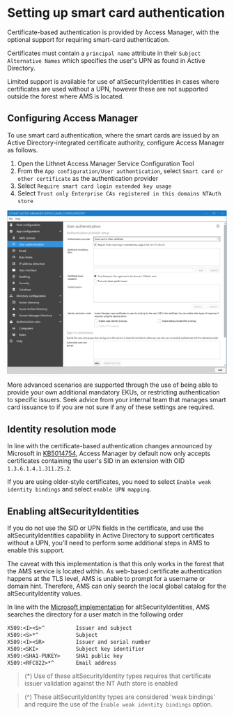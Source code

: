 # Setting up smart card authentication

Certificate-based authentication is provided by Access Manager, with the optional support for requiring smart-card authentication.

Certificates must contain a `principal name` attribute in their `Subject Alternative Names` which specifies the user's UPN as found in Active Directory.

Limited support is available for use of altSecurityIdentities in cases where certificates are used without a UPN, however these are not supported outside the forest where AMS is located.

## Configuring Access Manager

To use smart card authentication, where the smart cards are issued by an Active Directory-integrated certificate authority, configure Access Manager as follows.

1. Open the Lithnet Access Manager Service Configuration Tool
2. From the `App configuration/User authentication`, select `Smart card or other certificate` as the authentication provider
3. Select `Require smart card login extended key usage`
4. Select `Trust only Enterprise CAs registered in this domains NTAuth store`

![authentication\_smart card](../../images/ui-page-authentication-smartcard.png)

More advanced scenarios are supported through the use of being able to provide your own additional mandatory EKUs, or restricting authentication to specific issuers. Seek advice from your internal team that manages smart card issuance to if you are not sure if any of these settings are required.

## Identity resolution mode
In line with the certificate-based authentication changes announced by Microsoft in [KB5014754](https://support.microsoft.com/en-us/topic/kb5014754-certificate-based-authentication-changes-on-windows-domain-controllers-ad2c23b0-15d8-4340-a468-4d4f3b188f16), Access Manager by default now only accepts certificates containing the user's SID in an extension with OID `1.3.6.1.4.1.311.25.2`.

If you are using older-style certificates, you need to select `Enable weak identity bindings` and select `enable UPN mapping`.

## Enabling altSecurityIdentities

If you do not use the SID or UPN fields in the certificate, and use the altSecurityIdentities capability in Active Directory to support certificates without a UPN, you'll need to perform some additional steps in AMS to enable this support.

The caveat with this implementation is that this only works in the forest that the AMS service is located within. As web-based certificate authentication happens at the TLS level, AMS is unable to prompt for a username or domain hint. Therefore, AMS can only search the local global catalog for the altSecurityIdentity values.

In line with the [Microsoft implementation](https://docs.microsoft.com/en-us/windows/security/identity-protection/smart-cards/smart-card-certificate-requirements-and-enumeration) for altSecurityIdentities, AMS searches the directory for a user match in the following order

```
X509:<I><S>^          Issuer and subject
X509:<S>*^            Subject
X509:<I><SR>          Issuer and serial number
X509:<SKI>            Subject key identifier
X509:<SHA1-PUKEY>     SHA1 public key
X509:<RFC822>*^       Email address 
```

> (\*) Use of these altSecurityIdentity types requires that certificate issuer validation against the NT Auth store is enabled

> (^) These altSecurityIdentity types are considered 'weak bindings' and require the use of the `Enable weak identity bindings` option.

